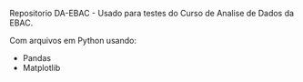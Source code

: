 Repositorio DA-EBAC - Usado para testes do Curso de Analise de Dados da EBAC.

Com arquivos em Python usando:

 - Pandas
 - Matplotlib 
 



